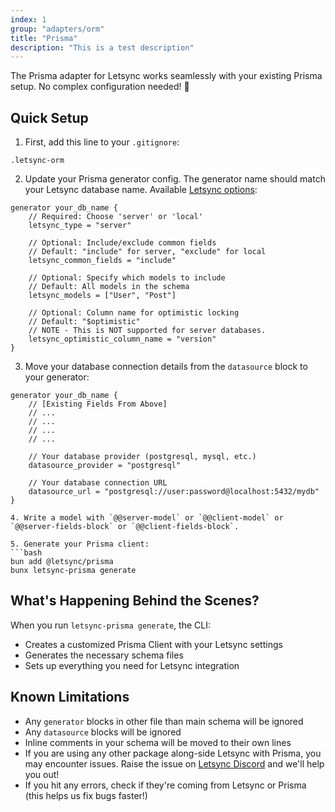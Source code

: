 ```yaml
---
index: 1
group: "adapters/orm"
title: "Prisma"
description: "This is a test description"
---
```


The Prisma adapter for Letsync works seamlessly with your existing Prisma setup. No complex configuration needed! 🚀

## Quick Setup

1. First, add this line to your `.gitignore`:
```
.letsync-orm
```

2. Update your Prisma generator config. The generator name should match your Letsync database name. Available [Letsync options](/ref/config/latest/config-options):

```prisma
generator your_db_name {
    // Required: Choose 'server' or 'local'
    letsync_type = "server"
    
    // Optional: Include/exclude common fields
    // Default: "include" for server, "exclude" for local
    letsync_common_fields = "include"
    
    // Optional: Specify which models to include
    // Default: All models in the schema
    letsync_models = ["User", "Post"]
    
    // Optional: Column name for optimistic locking
    // Default: "$optimistic"
    // NOTE - This is NOT supported for server databases.
    letsync_optimistic_column_name = "version"
}
```

3. Move your database connection details from the `datasource` block to your generator:
```prisma
generator your_db_name {
    // [Existing Fields From Above]
    // ...
    // ...
    // ...
    // ...

    // Your database provider (postgresql, mysql, etc.)
    datasource_provider = "postgresql"
    
    // Your database connection URL
    datasource_url = "postgresql://user:password@localhost:5432/mydb"
}

4. Write a model with `@@server-model` or `@@client-model` or `@@server-fields-block` or `@@client-fields-block`.

5. Generate your Prisma client:
```bash
bun add @letsync/prisma
bunx letsync-prisma generate
```

## What's Happening Behind the Scenes?

When you run `letsync-prisma generate`, the CLI:
- Creates a customized Prisma Client with your Letsync settings
- Generates the necessary schema files
- Sets up everything you need for Letsync integration

## Known Limitations

- Any `generator` blocks in other file than main schema will be ignored
- Any `datasource` blocks will be ignored
- Inline comments in your schema will be moved to their own lines
- If you are using any other package along-side Letsync with Prisma, you may encounter issues. Raise the issue on [Letsync Discord](https://discord.gg/letsync) and we'll help you out!
- If you hit any errors, check if they're coming from Letsync or Prisma (this helps us fix bugs faster!)
